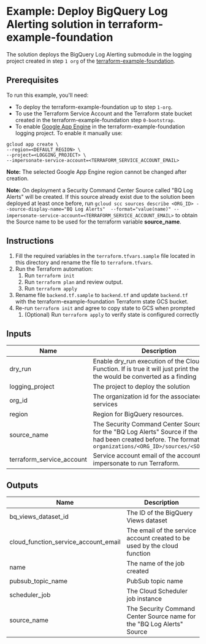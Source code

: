 # Example: Deploy BigQuery Log Alerting solution in terraform-example-foundation

The solution deploys the BigQuery Log Alerting submodule in the logging project created in step `1 org` of the [terraform-example-foundation](https://github.com/terraform-google-modules/terraform-example-foundation).

## Prerequisites

To run this example, you'll need:

- To deploy the terraform-example-foundation up to step `1-org`.
- To use the Terraform Service Account and the Terraform state bucket created in the terraform-example-foundation step `0-bootstrap`.
- To enable [Google App Engine](https://cloud.google.com/appengine) in the terraform-example-foundation logging project.
To enable it manually use:

```shell
gcloud app create \
--region=<DEFAULT_REGION> \
--project=<LOGGING_PROJECT> \
--impersonate-service-account=<TERRAFORM_SERVICE_ACCOUNT_EMAIL>
```

**Note:** The selected Google App Engine region cannot be changed after creation.

**Note:** On deployment a Security Command Center Source called "BQ Log Alerts" will be created. If this source already exist due to the solution been deployed at least once before, run `gcloud scc sources describe <ORG_ID> --source-display-name="BQ Log Alerts"  --format="value(name)" --impersonate-service-account=<TERRAFORM_SERVICE_ACCOUNT_EMAIL>` to obtain the Source name to be used for the terraform variable **source_name**.

## Instructions

1. Fill the required variables in the `terraform.tfvars.sample` file located in this directory and rename the file to `terraform.tfvars`.
1. Run the Terraform automation:
   1. Run `terraform init`
   1. Run `terraform plan` and review output.
   1. Run `terraform apply`
1. Rename file `backend.tf.sample` to `backend.tf` and update `backend.tf` with the terraform-example-foundation Terraform state GCS bucket.
1. Re-run `terraform init` and agree to copy state to GCS when prompted
    1. (Optional) Run `terraform apply` to verify state is configured correctly

<!-- BEGINNING OF PRE-COMMIT-TERRAFORM DOCS HOOK -->
## Inputs

| Name | Description | Type | Default | Required |
|------|-------------|:----:|:-----:|:-----:|
| dry\_run | Enable dry_run execution of the Cloud Function. If is true it will just print the object the would be converted as a finding | bool | `"false"` | no |
| logging\_project | The project to deploy the solution | string | n/a | yes |
| org\_id | The organization id for the associated services | string | n/a | yes |
| region | Region for BigQuery resources. | string | n/a | yes |
| source\_name | The Security Command Center Source name for the "BQ Log Alerts" Source if the source had been created before. The format is `organizations/<ORG_ID>/sources/<SOURCE_ID>` | string | `""` | no |
| terraform\_service\_account | Service account email of the account to impersonate to run Terraform. | string | n/a | yes |

## Outputs

| Name | Description |
|------|-------------|
| bq\_views\_dataset\_id | The ID of the BigQuery Views dataset |
| cloud\_function\_service\_account\_email | The email of the service account created to be used by the cloud function |
| name | The name of the job created |
| pubsub\_topic\_name | PubSub topic name |
| scheduler\_job | The Cloud Scheduler job instance |
| source\_name | The Security Command Center Source name for the "BQ Log Alerts" Source |

<!-- END OF PRE-COMMIT-TERRAFORM DOCS HOOK -->
